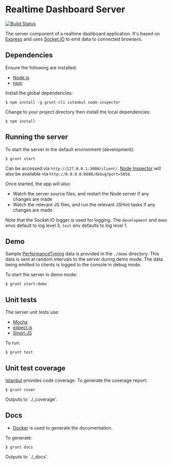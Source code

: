 # Realtime Dashboard Server

[![Build Status](https://travis-ci.org/tanem/realtime-dashboard-server.png?branch=master)](https://travis-ci.org/tanem/realtime-dashboard-server)

The server component of a realtime dashboard application. It's based on [Express](http://expressjs.com/) and uses [Socket.IO](http://socket.io/) to emit data to connected browsers.

## Dependencies

Ensure the following are installed:

 * [Node.js](http://nodejs.org/)
 * [npm](https://npmjs.org/)
 
Install the global dependencies:

    $ npm install -g grunt-cli istanbul node-inspector

Change to your project directory then install the local dependencies:

    $ npm install

## Running the server

To start the server in the default environment (development):

    $ grunt start

Can be accessed via `http://127.0.0.1:3000/client/`. [Node Inspector](https://github.com/dannycoates/node-inspector) will also be available via `http://0.0.0.0:8080/debug?port=5858`.

Once started, the app will also:

 * Watch the server source files, and restart the Node server if any changes are made
 * Watch the relevant JS files, and run the relevant JSHint tasks if any changes are made

Note that the Socket.IO logger is used for logging. The `development` and `demo` envs default to log level 3, `test` env defaults to log level 1.

## Demo

Sample [PerformanceTiming](https://dvcs.w3.org/hg/webperf/raw-file/tip/specs/NavigationTiming/Overview.html) data is provided in the `./demo` directory. This data is sent at random intervals to the server during demo mode. The data being emitted to clients is logged to the console in debug mode.

To start the server in demo mode:

    $ grunt start:demo

## Unit tests

The server unit tests use:

 * [Mocha](http://visionmedia.github.io/mocha/)
 * [expect.js](https://github.com/LearnBoost/expect.js)
 * [Sinon.JS](http://sinonjs.org/)

To run:

    $ grunt test

## Unit test coverage

[Istanbul](https://github.com/gotwarlost/istanbul) provides code coverage. To generate the coverage report:

    $ grunt cover

Outputs to `./_coverage'.

## Docs

 * [Docker](https://github.com/Prevole/grunt-docker) is used to generate the documentation.
 
To generate:

    $ grunt docs

Outputs to `./_docs'.